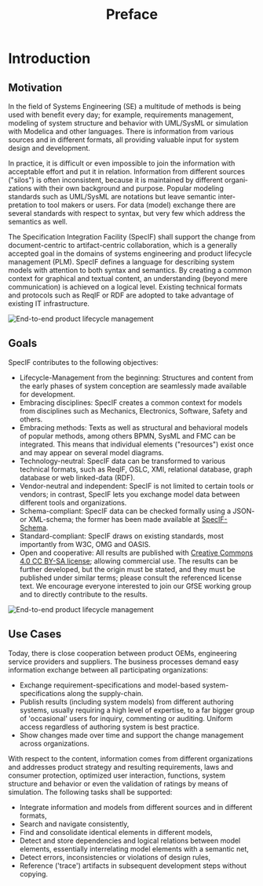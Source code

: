 ﻿---
title: "Preface"
layout: default
parent: "Documentation"
nav_order: 01
---

# Introduction

## Motivation

In the field of Systems Engineering (SE) a multitude of methods is being used with benefit every day; 
for example, requirements mana­gement, modeling of system structure and behavior with UML/SysML or simulation with 
Modelica and other languages. 
There is infor­mation from various sources and in different formats, all providing valuable 
input for system design and development.

In practice, it is difficult or even impossible to join the information with acceptable effort and put it in relation. 
Information from diffe­rent sources ("silos") is often inconsistent, because it is main­tained by different organi­zations 
with their own background and purpose. 
Popular modeling standards such as UML/SysML are notations but leave semantic 
inter­pretation to tool makers or users. For data (model) exchange there are several standards with respect to syntax, 
but very few which address the semantics as well.

The Specification Integration Facility (SpecIF) shall support the change from document-centric to artifact-centric colla­boration, which is a generally accepted goal in the domains of systems engineering and product lifecycle management (PLM). 
SpecIF defines a language for describing system models with attention to both syntax and semantics. By creating a common context for graphical and textual content, an understanding (beyond mere communi­cation) is achieved on a logical level. 
Existing technical formats and protocols such as ReqIF or RDF are adopted to take advantage of existing IT infra­structure.

![End-to-end product lifecycle management](../assets/images/DocumentationEnd-to-end-Product-Lifecycle-Management-en-960-2ba1f6c4.png)

## Goals

SpecIF contributes to the following objectives:

* Lifecycle-Management from the beginning: Structures and content from the early phases of system conception are seam­lessly made available for development.
* Embracing disciplines: SpecIF creates a common context for models from disciplines such as Mechanics, Electronics, Software, Safety and others.
* Embracing methods: Texts as well as structural and behavioral models of popular methods, among others BPMN, SysML and FMC can be integrated. This means that individual elements ("resources") exist once and may appear on several model diagrams.
* Technology-neutral: SpecIF data can be transformed to various technical formats, such as ReqIF, OSLC, XMI, relational database, graph database or web linked-data (RDF).
* Vendor-neutral and independent: SpecIF is not limited to certain tools or vendors; in contrast, SpecIF lets you exchange model data between different tools and organizations.
* Schema-compliant: SpecIF data can be checked formally using a JSON- or XML-schema; the former has been made available at [SpecIF-Schema](https://specif.de/v1.1/schema.json).
* Standard-compliant: SpecIF draws on existing standards, most importantly from W3C, OMG and OASIS.
* Open and cooperative: All results are published with [Creative Commons 4.0 CC BY-SA license](https://creativecommons.org/licenses/by-sa/4.0/legalcode); allowing commercial use. The results can be further developed, but the origin must be stated, and they must be published under similar terms; please consult the referenced license text. We encou­rage everyone interested to join our GfSE working group and to directly contribute to the results.

![End-to-end product lifecycle management](../assets/images/DocumentationSpecif-Goals-en-960-b271de15.png)

## Use Cases

Today, there is close cooperation between product OEMs, engineering service providers and suppliers. The business processes demand easy information exchange between all participating organizations:

* Exchange requirement-specifications and model-based system-specifications along the supply-chain.
* Publish results (including system models) from different authoring systems, usually requiring a high level of expertise, to a far bigger group of 'occasional' users for inquiry, commenting or auditing. Uniform access regardless of authoring system is best practice.
* Show changes made over time and support the change management across organizations.

With respect to the content, information comes from different organizations and addresses product strategy and resulting requirements, laws and consumer protection, optimized user interaction, functions, system structure and behavior or even the validation of ratings by means of simulation. 
The following tasks shall be supported:

* Integrate information and models from different sources and in different formats,
* Search and navigate consistently,
* Find and consolidate identical elements in different models,
* Detect and store dependencies and logical relations between model elements, essentially interrelating model elements with a semantic net,
* Detect errors, inconsistencies or violations of design rules,
* Reference ('trace') artifacts in subsequent development steps without copying.
